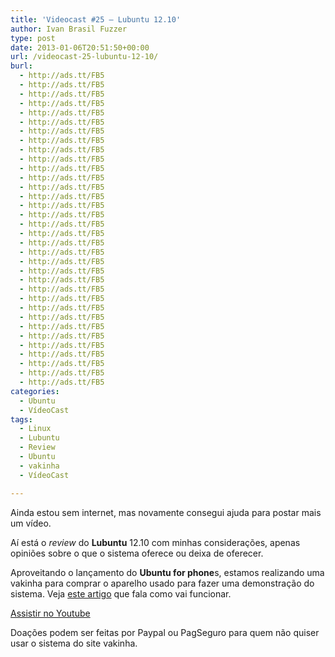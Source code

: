 ```yaml
---
title: 'Videocast #25 – Lubuntu 12.10'
author: Ivan Brasil Fuzzer
type: post
date: 2013-01-06T20:51:50+00:00
url: /videocast-25-lubuntu-12-10/
burl:
  - http://ads.tt/FB5
  - http://ads.tt/FB5
  - http://ads.tt/FB5
  - http://ads.tt/FB5
  - http://ads.tt/FB5
  - http://ads.tt/FB5
  - http://ads.tt/FB5
  - http://ads.tt/FB5
  - http://ads.tt/FB5
  - http://ads.tt/FB5
  - http://ads.tt/FB5
  - http://ads.tt/FB5
  - http://ads.tt/FB5
  - http://ads.tt/FB5
  - http://ads.tt/FB5
  - http://ads.tt/FB5
  - http://ads.tt/FB5
  - http://ads.tt/FB5
  - http://ads.tt/FB5
  - http://ads.tt/FB5
  - http://ads.tt/FB5
  - http://ads.tt/FB5
  - http://ads.tt/FB5
  - http://ads.tt/FB5
  - http://ads.tt/FB5
  - http://ads.tt/FB5
  - http://ads.tt/FB5
  - http://ads.tt/FB5
  - http://ads.tt/FB5
  - http://ads.tt/FB5
  - http://ads.tt/FB5
  - http://ads.tt/FB5
  - http://ads.tt/FB5
  - http://ads.tt/FB5
categories:
  - Ubuntu
  - VídeoCast
tags:
  - Linux
  - Lubuntu
  - Review
  - Ubuntu
  - vakinha
  - VídeoCast

---
```

Ainda estou sem internet, mas novamente consegui ajuda para postar mais um vídeo.

Aí está o _review_ do **Lubuntu** 12.10 com minhas considerações, apenas opiniões sobre o que o sistema oferece ou deixa de oferecer.

Aproveitando o lançamento do **Ubuntu for phone**s, estamos realizando uma vakinha para comprar o aparelho usado para fazer uma demonstração do sistema. Veja [este artigo][1] que fala como vai funcionar.

<div class="video">
</div>

<p class="button">
  <a title="Assistir no Youtube" onclick="javascript:_gaq.push(['_trackEvent','outbound-article','http://www.youtube.com']);" href="http://www.youtube.com/watch?v=1Mf-HF80u04" target="_blank" rel="nofollow">Assistir no Youtube</a>
</p>

Doações podem ser feitas por Paypal ou PagSeguro para quem não quiser usar o sistema do site vakinha.

 [1]: http://www.ubuntero.com.br/2013/01/vaquinha-para-compra-de-um-galaxy-x/